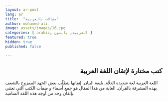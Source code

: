 ```yaml
---
layout: ar-post
lang: ar
title:  "مقالات بالعربية"
author: mohamed-ali
image: assets/images/16.jpg
categories: [ arabic, العربية, بايثون ]
featured: true
hidden: true
published: false

---
```


## <div dir="rtl">كتب مختارة لإتقان اللغة العربية</div>
اللغة العربية لغة شديدة الدقّة, بليغة البيان. إتقانها يتطلّب بعض الجهد الممزوح بالشغف بهذه المشرفة بالقرآن. الغاية من هذا المقال هو جمع أسماء و صفات الكتب التي تعتني بإتقان وجه من أوجه هذه اللغة السامية.
